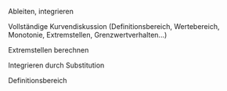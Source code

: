 Ableiten, integrieren

Vollständige Kurvendiskussion (Definitionsbereich, Wertebereich, Monotonie, Extremstellen, Grenzwertverhalten...)

Extremstellen berechnen

Integrieren durch Substitution

Definitionsbereich